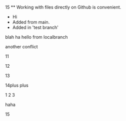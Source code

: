 15  ** Working with files directly on Github is convenient.
* Hi
* Added from main.
* Added in 'test branch'

blah
ha
hello from localbranch


another conflict

11

12

13

14plus plus


1 2 3


haha

15